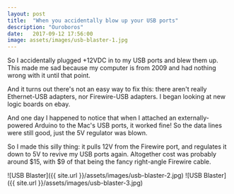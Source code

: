 ```yaml
---
layout: post
title:  "When you accidentally blow up your USB ports"
description: "Ouroboros"
date:   2017-09-12 17:56:00
image: assets/images/usb-blaster-1.jpg
---
```


So I accidentally plugged +12VDC in to my USB ports and blew them up. This made me sad because my computer is from 2009 and had nothing wrong with it until that point.

And it turns out there's not an easy way to fix this: there aren't really Ethernet-USB adapters, nor Firewire-USB adapters. I began looking at new logic boards on ebay.

And one day I happened to notice that when I attached an externally-powered Arduino to the Mac's USB ports, it worked fine! So the data lines were still good, just the 5V regulator was blown.

So I made this silly thing: it pulls 12V from the Firewire port, and regulates it down to 5V to revive my USB ports again. Altogether cost was probably around $15, with $9 of that being the fancy right-angle Firewire cable.

![USB Blaster]({{ site.url }}/assets/images/usb-blaster-2.jpg)
![USB Blaster]({{ site.url }}/assets/images/usb-blaster-3.jpg)
